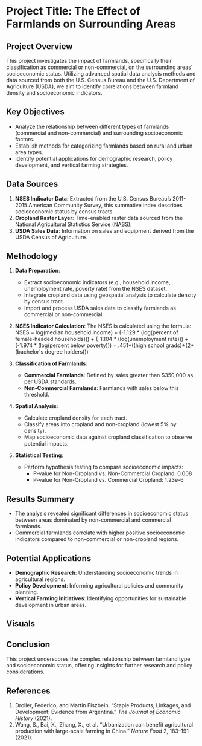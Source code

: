 # Project Title: The Effect of Farmlands on Surrounding Areas

## Project Overview

This project investigates the impact of farmlands, specifically their classification as commercial or non-commercial, on the surrounding areas' socioeconomic status. Utilizing advanced spatial data analysis methods and data sourced from both the U.S. Census Bureau and the U.S. Department of Agriculture (USDA), we aim to identify correlations between farmland density and socioeconomic indicators.

## Key Objectives

- Analyze the relationship between different types of farmlands (commercial and non-commercial) and surrounding socioeconomic factors.
- Establish methods for categorizing farmlands based on rural and urban area types.
- Identify potential applications for demographic research, policy development, and vertical farming strategies.

## Data Sources

1. **NSES Indicator Data**: Extracted from the U.S. Census Bureau’s 2011-2015 American Community Survey, this summative index describes socioeconomic status by census tracts.
2. **Cropland Raster Layer**: Time-enabled raster data sourced from the National Agricultural Statistics Service (NASS).
3. **USDA Sales Data**: Information on sales and equipment derived from the USDA Census of Agriculture.

## Methodology

1. **Data Preparation**:

   - Extract socioeconomic indicators (e.g., household income, unemployment rate, poverty rate) from the NSES dataset.
   - Integrate cropland data using geospatial analysis to calculate density by census tract.
   - Import and process USDA sales data to classify farmlands as commercial or non-commercial.

2. **NSES Indicator Calculation**:
   The NSES is calculated using the formula:\
   NSES = log(median household income) + (-1.129 \* (log(percent of female-headed households))) + (-1.104 \* (log(unemployment rate))) + (-1.974 \* (log(percent below poverty))) + .451\*((high school grads)+(2\*(bachelor's degree holders)))

3. **Classification of Farmlands**:

   - **Commercial Farmlands**: Defined by sales greater than \$350,000 as per USDA standards.
   - **Non-Commercial Farmlands**: Farmlands with sales below this threshold.

4. **Spatial Analysis**:

   - Calculate cropland density for each tract.
   - Classify areas into cropland and non-cropland (lowest 5% by density).
   - Map socioeconomic data against cropland classification to observe potential impacts.

5. **Statistical Testing**:

   - Perform hypothesis testing to compare socioeconomic impacts:
     - P-value for Non-Cropland vs. Non-Commercial Cropland: 0.008
     - P-value for Non-Cropland vs. Commercial Cropland: 1.23e-6

## Results Summary

- The analysis revealed significant differences in socioeconomic status between areas dominated by non-commercial and commercial farmlands.
- Commercial farmlands correlate with higher positive socioeconomic indicators compared to non-commercial or non-cropland regions.

## Potential Applications

- **Demographic Research**: Understanding socioeconomic trends in agricultural regions.
- **Policy Development**: Informing agricultural policies and community planning.
- **Vertical Farming Initiatives**: Identifying opportunities for sustainable development in urban areas.

## Visuals



## Conclusion

This project underscores the complex relationship between farmland type and socioeconomic status, offering insights for further research and policy considerations.

## References

1. Droller, Federico, and Martin Fiszbein. “Staple Products, Linkages, and Development: Evidence from Argentina.” *The Journal of Economic History* (2021).
2. Wang, S., Bai, X., Zhang, X., et al. “Urbanization can benefit agricultural production with large-scale farming in China.” *Nature Food* 2, 183–191 (2021).
